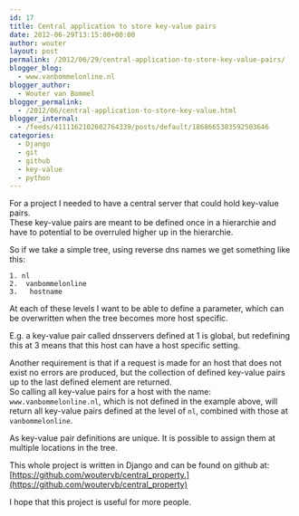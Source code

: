 ```yaml
---
id: 17
title: Central application to store key-value pairs
date: 2012-06-29T13:15:00+00:00
author: wouter
layout: post
permalink: /2012/06/29/central-application-to-store-key-value-pairs/
blogger_blog:
  - www.vanbommelonline.nl
blogger_author:
  - Wouter van Bommel
blogger_permalink:
  - /2012/06/central-application-to-store-key-value.html
blogger_internal:
  - /feeds/4111162102602764339/posts/default/1868665303592503646
categories:
  - Django
  - git
  - github
  - key-value
  - python
---
```

For a project I needed to have a central server that could hold key-value pairs.  
These key-value pairs are meant to be defined once in a hierarchie and have to potential to be overruled higher up in the hierarchie.

So if we take a simple tree, using reverse dns names we get something like this:

    1. nl
    2.  vanbommelonline
    3.   hostname 

At each of these levels I want to be able to define a parameter, which can be overwritten when the tree becomes more host specific.

E.g. a key-value pair called dnsservers defined at 1 is global, but redefining this at 3 means that this host can have a host specific setting.

Another requirement is that if a request is made for an host that does not exist no errors are produced, but the collection of defined key-value pairs up to the last defined element are returned.  
So calling all key-value pairs for a host with the name: `www.vanbommelonline.nl`, which is not defined in the example above, will return all key-value pairs defined at the level of `nl`, combined with those at `vanbommelonline`.

As key-value pair definitions are unique. It is possible to assign them at multiple locations in the tree.

This whole project is written in Django and can be found on github at:  
[https://github.com/woutervb/central_property.](https://github.com/woutervb/central_property)

I hope that this project is useful for more people.